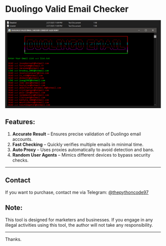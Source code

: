 # Duolingo Valid Email Checker

![image](https://raw.githubusercontent.com/alexrony21/Duolingo-Valid-Email-Checker/refs/heads/main/Duolingo_Valid_Email_Checker.png)

## Features:
1. **Accurate Result** – Ensures precise validation of Duolingo email accounts.  
2. **Fast Checking** – Quickly verifies multiple emails in minimal time.  
3. **Auto Proxy** – Uses proxies automatically to avoid detection and bans.  
4. **Random User Agents** – Mimics different devices to bypass security checks.  

---

## Contact
If you want to purchase, contact me via Telegram: [@thepythoncode97](https://t.me/thepythoncode97)

## Note:
This tool is designed for marketers and businesses. If you engage in any illegal activities using this tool, the author will not take any responsibility.

---

Thanks.
